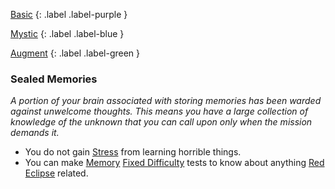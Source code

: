 
[Basic](Game/Basic-List)
{: .label .label-purple }

[Mystic](Game/Mystic)
{: .label .label-blue }

[Augment](Game/Augment-List)
{: .label .label-green }
### Sealed Memories
*A portion of your brain associated with storing memories has been warded against unwelcome thoughts. This means you have a large collection of knowledge of the unknown that you can call upon only when the mission demands it.*
* You do not gain [Stress](Game/Stress) from learning horrible things.
* You can make [Memory](Game/Core/Intelligence#Memory) [Fixed Difficulty](Game/Core/Skills#Fixed%20Difficulty) tests to know about anything [Red Eclipse](Game/Hostile-Groups#Red%20Eclipse) related.

